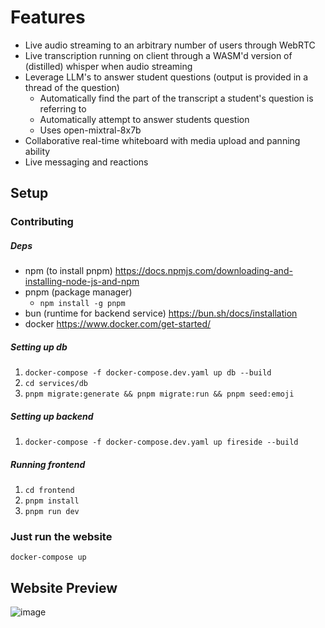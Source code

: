 # Features
- Live audio streaming to an arbitrary number of users through WebRTC
- Live transcription running on client through a WASM'd version of (distilled) whisper when audio streaming
- Leverage LLM's to answer student questions (output is provided in a thread of the question)
  - Automatically find the part of the transcript a student's question is referring to
  - Automatically attempt to answer students question
  - Uses open-mixtral-8x7b
- Collaborative real-time whiteboard with media upload and panning ability
- Live messaging and reactions


 

## Setup

### Contributing

##### Deps
- npm (to install pnpm) https://docs.npmjs.com/downloading-and-installing-node-js-and-npm
- pnpm (package manager)
  - `npm install -g pnpm`
- bun (runtime for backend service) https://bun.sh/docs/installation
- docker https://www.docker.com/get-started/


##### Setting up db

1. `docker-compose -f docker-compose.dev.yaml up db --build`
2. `cd services/db`
3. `pnpm migrate:generate && pnpm migrate:run && pnpm seed:emoji`

##### Setting up backend

1. `docker-compose -f docker-compose.dev.yaml up fireside --build`

##### Running frontend

1. `cd frontend`
2. `pnpm install`
3. `pnpm run dev`

### Just run the website

`docker-compose up`




## Website Preview

![image](https://github.com/RobPruzan/fireside/assets/97781863/db8c08ce-8aba-4126-9424-55f14fcaf300)


